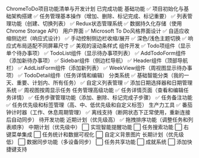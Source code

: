 ChromeToDo项目功能清单与开发计划
已完成功能
基础功能
✅ 项目初始化与基础架构搭建
✅ 任务管理基本操作（增加、删除、标记完成、标记重要）
✅ 列表管理功能（创建、切换列表）
✅ Redux状态管理系统
✅ 数据持久化存储（使用Chrome Storage API）
用户界面
✅ Microsoft To Do风格界面设计
✅ 自适应收缩侧边栏（响应式设计）
✅ 手动控制侧边栏收缩/展开
✅ 深色/浅色主题切换
✅ 响应式布局适配不同屏幕尺寸
✅ 美观的滚动条样式
组件开发
✅ Todo项组件（显示单个待办事项）
✅ TodoList组件（显示待办事项列表）
✅ AddTodoForm组件（添加新待办事项）
✅ Sidebar组件（侧边栏导航）
✅ Header组件（顶部导航栏）
✅ AddListForm组件（添加新列表）
✅ WeekView组件（周视图显示待办事项）
✅ TodoDetail组件（任务详情和编辑）
分类系统
✅ 基础智能分类（我的一天、重要、计划内、所有任务）
✅ 自定义列表管理
✅ 添加日期选择器和日期管理系统
✅ 周视图按周显示任务
任务管理高级功能
✅ 任务详情页面（查看和编辑任务详情）
✅ 任务步骤管理功能（添加、删除、标记完成子步骤）
✅ 任务备注功能
✅ 任务优先级和标签管理（高、中、低优先级和自定义标签）
生产力工具
✅ 番茄钟计时器（工作、休息周期管理）
✅ 离线支持（断网状态下正常使用，重新连接后自动同步）
待开发功能
近期计划（优先级高）
✅ 拖拽排序功能（调整任务和列表顺序）
中期计划（优先级中）
⬜ 实现智能提醒功能
⬜ 任务搜索功能
⬜ 右键菜单集成
⬜ 任务统计和数据可视化
⬜ 自定义背景图片
长期计划（优先级低）
⬜ 数据同步功能（多设备同步）
⬜ 任务共享功能
⬜ 成就系统
⬜ 添加快捷键支持